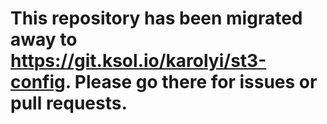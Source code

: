 # This repository has been migrated away to <https://git.ksol.io/karolyi/st3-config>. Please go there for issues or pull requests.
